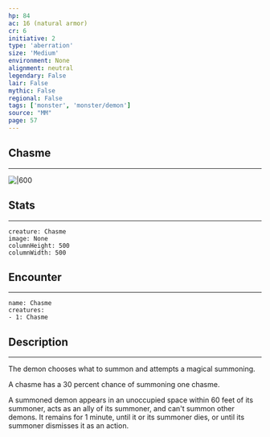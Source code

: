 ```yaml
---
hp: 84
ac: 16 (natural armor)
cr: 6
initiative: 2
type: 'aberration'    
size: 'Medium'
environment: None
alignment: neutral
legendary: False
lair: False
mythic: False
regional: False
tags: ['monster', 'monster/demon']
source: "MM"
page: 57
---
```


## Chasme
---

![|600](D:/Program%20Files/5e.tools/img/bestiary/MM/Chasme.jpg)

## Stats
---

```statblock
creature: Chasme
image: None
columnHeight: 500
columnWidth: 500
```

## Encounter
---

```encounter-table
name: Chasme
creatures:
- 1: Chasme
```

## Description
---


The demon chooses what to summon and attempts a magical summoning.

A chasme has a 30 percent chance of summoning one chasme.

A summoned demon appears in an unoccupied space within 60 feet of its summoner, acts as an ally of its summoner, and can't summon other demons. It remains for 1 minute, until it or its summoner dies, or until its summoner dismisses it as an action.




